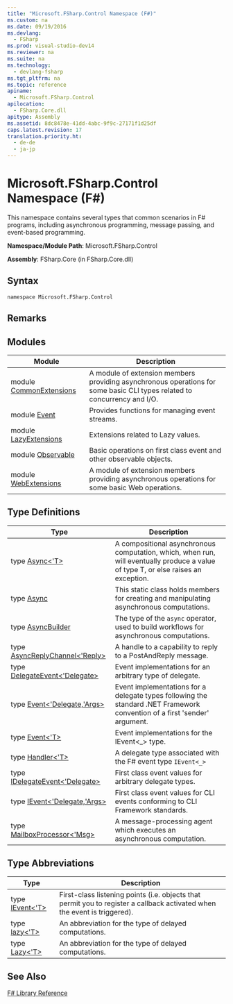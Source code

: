 ```yaml
---
title: "Microsoft.FSharp.Control Namespace (F#)"
ms.custom: na
ms.date: 09/19/2016
ms.devlang: 
  - FSharp
ms.prod: visual-studio-dev14
ms.reviewer: na
ms.suite: na
ms.technology: 
  - devlang-fsharp
ms.tgt_pltfrm: na
ms.topic: reference
apiname: 
  - Microsoft.FSharp.Control
apilocation: 
  - FSharp.Core.dll
apitype: Assembly
ms.assetid: 8dc8478e-41dd-4abc-9f9c-27171f1d25df
caps.latest.revision: 17
translation.priority.ht: 
  - de-de
  - ja-jp
---
```

# Microsoft.FSharp.Control Namespace (F#)
This namespace contains several types that common scenarios in F# programs, including asynchronous programming, message passing, and event-based programming.  
  
 **Namespace/Module Path**: Microsoft.FSharp.Control  
  
 **Assembly**: FSharp.Core (in FSharp.Core.dll)  
  
## Syntax  
  
```  
namespace Microsoft.FSharp.Control  
```  
  
## Remarks  
  
## Modules  
  
|Module|Description|  
|------------|-----------------|  
|module [CommonExtensions](../Topic/Control.CommonExtensions%20Module%20\(F%23\).md)|A module of extension members providing asynchronous operations for some basic CLI types related to concurrency and I/O.|  
|module [Event](../vs140/Control.Event-Module--F#-.md)|Provides functions for managing event streams.|  
|module [LazyExtensions](../vs140/Control.LazyExtensions-Module--F#-.md)|Extensions related to Lazy values.|  
|module [Observable](../vs140/Control.Observable-Module--F#-.md)|Basic operations on first class event and other observable objects.|  
|module [WebExtensions](../vs140/Control.WebExtensions-Module--F#-.md)|A module of extension members providing asynchronous operations for some basic Web operations.|  
  
## Type Definitions  
  
|Type|Description|  
|----------|-----------------|  
|type [Async<'T>](../Topic/Control.Async%3C'T%3E%20Type%20\(F%23\).md)|A compositional asynchronous computation, which, when run, will eventually produce a value of type T, or else raises an exception.|  
|type [Async](../Topic/Control.Async%20Class%20\(F%23\).md)|This static class holds members for creating and manipulating asynchronous computations.|  
|type [AsyncBuilder](../vs140/Control.AsyncBuilder-Class--F#-.md)|The type of the `async` operator, used to build workflows for asynchronous computations.|  
|type [AsyncReplyChannel<'Reply>](../vs140/Control.AsyncReplyChannel--Reply--Class--F#-.md)|A handle to a capability to reply to a PostAndReply message.|  
|type [DelegateEvent<'Delegate>](../vs140/Control.DelegateEvent--Delegate--Class--F#-.md)|Event implementations for an arbitrary type of delegate.|  
|type [Event<'Delegate,'Args>](../vs140/Control.Event--Delegate--Args--Class--F#-.md)|Event implementations for a delegate types following the standard .NET Framework convention of a first 'sender' argument.|  
|type [Event<'T>](../vs140/Control.Event--T--Class--F#-.md)|Event implementations for the IEvent<_> type.|  
|type [Handler<'T>](../vs140/Control.Handler--T--Class--F#-.md)|A delegate type associated with the F# event type `IEvent<_>`|  
|type [IDelegateEvent<'Delegate>](../vs140/Control.IDelegateEvent--Delegate--Interface--F#-.md)|First class event values for arbitrary delegate types.|  
|type [IEvent<'Delegate,'Args>](../vs140/Control.IEvent--Delegate--Args--Interface--F#-.md)|First class event values for CLI events conforming to CLI Framework standards.|  
|type [MailboxProcessor<'Msg>](../vs140/Control.MailboxProcessor--Msg--Class--F#-.md)|A message-processing agent which executes an asynchronous computation.|  
  
## Type Abbreviations  
  
|Type|Description|  
|----------|-----------------|  
|type [IEvent<'T>](../vs140/Control.IEvent--T--Type-Abbreviation--F#-.md)|First-class listening points (i.e. objects that permit you to register a callback activated when the event is triggered).|  
|type [lazy<'T>](../vs140/Control.lazy--T--Type-Abbreviation.md)|An abbreviation for the type of delayed computations.|  
|type [Lazy<'T>](../vs140/Control.Lazy--T--Type-Abbreviation--F#-.md)|An abbreviation for the type of delayed computations.|  
  
## See Also  
 [F# Library Reference](../Topic/F%23%20Core%20Library%20Reference.md)